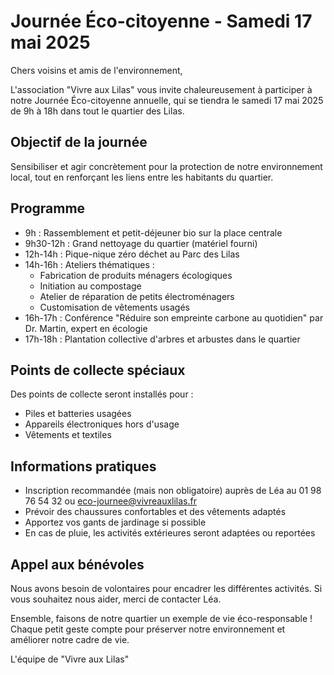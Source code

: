 # Journée Éco-citoyenne - Samedi 17 mai 2025

Chers voisins et amis de l'environnement,

L'association "Vivre aux Lilas" vous invite chaleureusement à participer à notre Journée Éco-citoyenne annuelle, qui se tiendra le samedi 17 mai 2025 de 9h à 18h dans tout le quartier des Lilas.

## Objectif de la journée

Sensibiliser et agir concrètement pour la protection de notre environnement local, tout en renforçant les liens entre les habitants du quartier.

## Programme

- 9h : Rassemblement et petit-déjeuner bio sur la place centrale
- 9h30-12h : Grand nettoyage du quartier (matériel fourni)
- 12h-14h : Pique-nique zéro déchet au Parc des Lilas
- 14h-16h : Ateliers thématiques :
  - Fabrication de produits ménagers écologiques
  - Initiation au compostage
  - Atelier de réparation de petits électroménagers
  - Customisation de vêtements usagés
- 16h-17h : Conférence "Réduire son empreinte carbone au quotidien" par Dr. Martin, expert en écologie
- 17h-18h : Plantation collective d'arbres et arbustes dans le quartier

## Points de collecte spéciaux

Des points de collecte seront installés pour :
- Piles et batteries usagées
- Appareils électroniques hors d'usage
- Vêtements et textiles

## Informations pratiques

- Inscription recommandée (mais non obligatoire) auprès de Léa au 01 98 76 54 32 ou eco-journee@vivreauxlilas.fr
- Prévoir des chaussures confortables et des vêtements adaptés
- Apportez vos gants de jardinage si possible
- En cas de pluie, les activités extérieures seront adaptées ou reportées

## Appel aux bénévoles

Nous avons besoin de volontaires pour encadrer les différentes activités. Si vous souhaitez nous aider, merci de contacter Léa.

Ensemble, faisons de notre quartier un exemple de vie éco-responsable ! Chaque petit geste compte pour préserver notre environnement et améliorer notre cadre de vie.

L'équipe de "Vivre aux Lilas"
